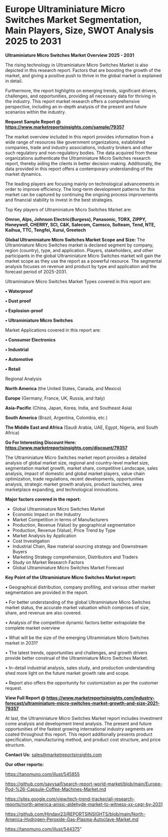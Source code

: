 # Europe  Ultraminiature Micro Switches Market Segmentation, Main Players, Size, SWOT Analysis 2025 to 2031

<Strong> Ultraminiature Micro Switches Market Overview 2025 - 2031</strong>

The rising technology in Ultraminiature Micro Switches Market is also depicted in this research report. Factors that are boosting the growth of the market, and giving a positive push to thrive in the global market is explained in detail.

Furthermore, the report highlights on emerging trends, significant drivers, challenges, and opportunities, providing all necessary data for thriving in the industry. This report market research offers a comprehensive perspective, including an in-depth analysis of the present and future scenarios within the industry.

<strong>Request Sample Report @ <a href=https://www.marketreportsinsights.com/sample/79357>https://www.marketreportsinsights.com/sample/79357</a></strong>

The market overview included in this report provides information from a wide range of resources like government organizations, established companies, trade and industry associations, industry brokers and other such regulatory and non-regulatory bodies. The data acquired from these organizations authenticate the Ultraminiature Micro Switches research report, thereby aiding the clients in better decision making. Additionally, the data provided in this report offers a contemporary understanding of the market dynamics.

The leading players are focusing mainly on technological advancements in order to improve efficiency. The long-term development patterns for this market can be captured by continuing the ongoing process improvements and financial stability to invest in the best strategies.

Top Key players of Ultraminiature Micro Switches Market are:

<strong>Omron, Alps, Johnson Electric(Burgess), Panasonic, TORX, ZIPPY, Honeywell, CHERRY, SCI, C&K, Salecom, Camsco, Solteam, Tend, NTE, Kaihua, TTC, Tengfei, Xurui, Greetech</strong>

<strong><b>Global Ultraminiature Micro Switches Market Scope and Size:</b></strong>
The Ultraminiature Micro Switches market is declared segment by company, region (country), type, and application. Players, stakeholders, and other participants in the global Ultraminiature Micro Switches market will gain the market scope as they use the report as a powerful resource. The segmental analysis focuses on revenue and product by type and application and the forecast period of 2025-2031.

Ultraminiature Micro Switches Market Types covered in this report are:

<strong>• Waterproof

• Dust proof

• Explosion-proof

• Ultraminiature Micro Switches</strong>

Market Applications covered in this report are:

<strong>• Consumer Electronics

• Industrial

• Automotive

• Retail</strong> 

Regional Analysis

<strong>North America</strong> (the United States, Canada, and Mexico)

<strong>Europe</strong> (Germany, France, UK, Russia, and Italy)

<strong>Asia-Pacific</strong> (China, Japan, Korea, India, and Southeast Asia)

<strong>South America</strong> (Brazil, Argentina, Colombia, etc.)

<strong>The Middle East and Africa</strong> (Saudi Arabia, UAE, Egypt, Nigeria, and South Africa)

<strong>Go For Interesting Discount Here: <a href=https://www.marketreportsinsights.com/discount/79357>https://www.marketreportsinsights.com/discount/79357</a></strong>

The Ultraminiature Micro Switches market report provides a detailed analysis of global market size, regional and country-level market size, segmentation market growth, market share, competitive Landscape, sales analysis, impact of domestic and global market players, value chain optimization, trade regulations, recent developments, opportunities analysis, strategic market growth analysis, product launches, area marketplace expanding, and technological innovations.

<strong><b>Major factors covered in the report:</b></strong>
<ul>
  <li>Global Ultraminiature Micro Switches Market </li>
  <li>Economic Impact on the Industry</li>
  <li>Market Competition in terms of Manufacturers</li>
  <li>Production, Revenue (Value) by geographical segmentation</li>
  <li>Production, Revenue (Value), Price Trend by Type</li>
  <li>Market Analysis by Application</li>
  <li>Cost Investigation</li>
  <li>Industrial Chain, Raw material sourcing strategy and Downstream Buyers</li>
  <li>Marketing Strategy comprehension, Distributors and Traders</li>
  <li>Study on Market Research Factors</li>
  <li>Global Ultraminiature Micro Switches Market Forecast</li>
</ul>

<strong><b>Key Point of the Ultraminiature Micro Switches Market report:</b></strong>

• Geographical distribution, company profiling, and various other market segmentation are provided in the report.

• For better understanding of the global Ultraminiature Micro Switches market status, the accurate market valuation which comprises of size, share, and revenue are also covered.

• Analysis of the competitive dynamic factors better extrapolate the complete market overview

• What will be the size of the emerging Ultraminiature Micro Switches market in 2031?

• The latest trends, opportunities and challenges, and growth drivers provide better construal of the Ultraminiature Micro Switches Market.

• In-detail industrial analysis, sales study, and production understanding shed more light on the future market growth rate and scope.

• Report also offers the opportunity for customization as per the customer request.

<strong><b>View Full Report @ <a href=https://www.marketreportsinsights.com/industry-forecast/ultraminiature-micro-switches-market-growth-and-size-2021-79357>https://www.marketreportsinsights.com/industry-forecast/ultraminiature-micro-switches-market-growth-and-size-2021-79357</a></b></strong>


At last, the Ultraminiature Micro Switches Market report includes investment come analysis and development trend analysis. The present and future opportunities of the fastest growing international industry segments are coated throughout this report. This report additionally presents product specification, manufacturing method, and product cost structure, and price structure.

<strong>Contact Us:</strong>
sales@marketreportsinsights.com

<strong>Our other reports:</strong>

<a href=https://tanomuno.com/illust/545855>https://tanomuno.com/illust/545855</a>

<a href=https://github.com/sayysaif/search-report-world-market/blob/main/Europe-Pod-%26-Capsule-Coffee-Machines-Market.md>https://github.com/sayysaif/search-report-world-market/blob/main/Europe-Pod-%26-Capsule-Coffee-Machines-Market.md</a>

<a href=https://sites.google.com/view/tech-trend-tracker/all-research-reports/north-america-anisic-aldehyde-market-to-witness-xx-cagr-by-2031>https://sites.google.com/view/tech-trend-tracker/all-research-reports/north-america-anisic-aldehyde-market-to-witness-xx-cagr-by-2031</a>

<a href=https://github.com/Hindavi23/REPORTSINSIGHTS/blob/main/North-America-Hydrogen-Peroxide-Gas-Plasma-Autoclave-Market.md>https://github.com/Hindavi23/REPORTSINSIGHTS/blob/main/North-America-Hydrogen-Peroxide-Gas-Plasma-Autoclave-Market.md</a>

<a href=https://tanomuno.com/illust/544375>https://tanomuno.com/illust/544375</a>"
